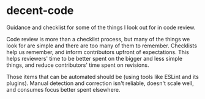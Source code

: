 # decent-code

Guidance and checklist for some of the things I look out for in code review.

Code review is more than a checklist process, but many of the things we look for are simple and there are too many of them to remember. Checklists help us remember, and inform contributors upfront of expectations. This helps reviewers' time to be better spent on the bigger and less simple things, and reduce contributors' time spent on revisions.

Those items that can be automated should be (using tools like ESLint and its plugins). Manual detection and correction isn't reliable, doesn't scale well, and consumes focus better spent elsewhere.
